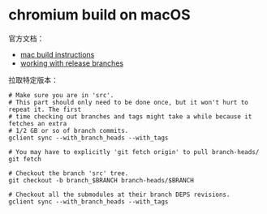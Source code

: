 # chromium build on macOS

官方文档：<br>
- [mac build instructions](https://chromium.googlesource.com/chromium/src/+/master/docs/mac_build_instructions.md)
- [working with release branches](https://www.chromium.org/developers/how-tos/get-the-code/working-with-release-branches)


拉取特定版本：<br>
```shell
# Make sure you are in 'src'.
# This part should only need to be done once, but it won't hurt to repeat it. The first
# time checking out branches and tags might take a while because it fetches an extra
# 1/2 GB or so of branch commits. 
gclient sync --with_branch_heads --with_tags

# You may have to explicitly 'git fetch origin' to pull branch-heads/
git fetch

# Checkout the branch 'src' tree.
git checkout -b branch_$BRANCH branch-heads/$BRANCH

# Checkout all the submodules at their branch DEPS revisions.
gclient sync --with_branch_heads --with_tags
```